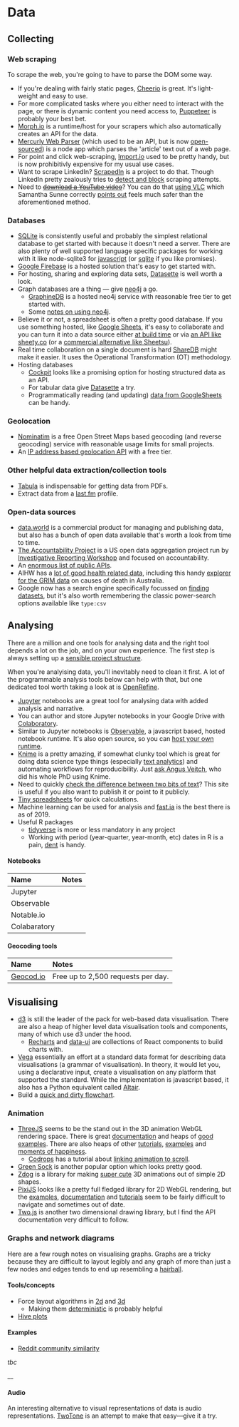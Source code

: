 # Data

## Collecting

### Web scraping

To scrape the web, you're going to have to parse the DOM some way.

* If you're dealing with fairly static pages, [Cheerio](https://cheerio.js.org/) is great. It's light-weight and easy to use.
* For more complicated tasks where you either need to interact with the page, or there is dynamic content you need access to, [Puppeteer](https://pptr.dev/) is probably your best bet.
* [Morph.io](https://morph.io/) is a runtime/host for your scrapers which also automatically creates an API for the data.
* [Mercurly Web Parser](https://github.com/postlight/mercury-parser) \(which used to be an API, but is now [open-sourced](https://postlight.com/trackchanges/mercury-goes-open-source)\) is a node app which parses the 'article' text out of a web page.
* For point and click web-scraping, [Import.io](https://www.import.io/) used to be pretty handy, but is now prohibitivly expensive for my usual use cases.
* Want to scrape LinkedIn? [ScrapedIn](https://github.com/linkedtales/scrapedin) is a project to do that. Though LinkedIn pretty zealously tries to [detect and block](https://github.com/dandrews/nefarious-linkedin) scraping attempts.
* Need to [~~download a YouTube video~~](https://www.youtubnow.com/save-youtube-videos-online.html)? You can do that [using VLC](https://www.wikihow.com/Download-Files-Using-VLC-Media-Player) which Samantha Sunne correctly [points out](https://toolsforreporters.substack.com/p/youtube-doesnt-want-you-to-download) feels much safer than the aforementioned method.

### Databases

* [SQLite](https://sqlite.org/) is consistently useful and probably the simplest relational database to get started with because it doesn't need a server. There are also plenty of well supported language specific packages for working with it like node-sqlite3 for [javascript](https://github.com/mapbox/node-sqlite3) \(or [sqlite](https://www.npmjs.com/package/sqlite) if you like promises\).
* [Google Firebase](https://firebase.google.com/) is a hosted solution that's easy to get started with.
* For hosting, sharing and exploring data sets, [Datasette](https://datasette.readthedocs.io/en/stable/) is well worth a look.
* Graph databases are a thing — give [neo4j](https://neo4j.com/) a go. 
  * [GraphineDB](https://www.graphenedb.com/) is a hosted neo4j service with reasonable free tier to get started with.
  * Some [notes on using neo4j](neo4j.md).
* Believe it or not, a spreadsheet is often a pretty good database. If you use something hosted, like [Google Sheets](https://docs.google.com/spreadsheets/), it's easy to collaborate and you can turn it into a data source either [at build time](https://developers.google.com/sheets/api/quickstart/nodejs) or via [an API like sheety.co](https://sheety.co/) \(or a [commercial alternative like Sheetsu](https://sheetsu.com/)\).
* Real time collaboration on a single document is hard [ShareDB](https://github.com/share/sharedb) might make it easier. It uses the Operational Transformation \(OT\) methodology.
* Hosting databases
  * [Cockpit](https://getcockpit.com/) looks like a promising option for hosting structured data as an API.
  * For tabular data give [Datasette](https://datasette.readthedocs.io/en/stable/#) a try.
  * Programmatically reading \(and updating\) [data from GoogleSheets](http://codingfundas.com/how-to-read-edit-google-sheets-using-node-js/index.html) can be handy.

### Geolocation

* [Nominatim](https://operations.osmfoundation.org/policies/nominatim/) is a free Open Street Maps based geocoding \(and reverse geocoding\) service with reasonable usage limits for small projects.
* An [IP address based geolocation API](https://ipgeolocation.io/pricing) with a free tier.

### Other helpful data extraction/collection tools

* [Tabula](https://tabula.technology/) is indispensable for getting data from PDFs.
* Extract data from a [last.fm](https://github.com/benfoxall/lastfm-to-csv) profile.

### Open-data sources

* [data.world](https://data.world/) is a commercial product for managing and publishing data, but also has a bunch of open data available that's worth a look from time to time.
* [The Accountability Project](https://www.publicaccountability.org/) is a US open data aggregation project run by [Investigative Reporting Workshop](https://investigativereportingworkshop.org/2019/07/10/introducing-the-accountability-project-a-new-resource-for-public-data/) and focused on accountability.
* An [enormous list of public APIs](https://github.com/public-apis/public-apis).
* AIHW has a [lot of good health related data](https://www.aihw.gov.au/reports-data), including this handy [explorer for the GRIM data](https://www.aihw.gov.au/reports/life-expectancy-death/grim-books/contents/general-record-of-incidence-of-mortality-grim-books) on causes of death in Australia.
* Google now has a search engine specifically focussed on [finding datasets](https://datasetsearch.research.google.com/), but it's also worth remembering the classic power-search options available like `type:csv`

## Analysing

There are a million and one tools for analysing data and the right tool depends a lot on the job, and on your own experience. The first step is always setting up a [sensible project structure](http://datakit.ap.org/).

When you're analyising data, you'll inevitably need to clean it first. A lot of the programmable analysis tools below can help with that, but one dedicated tool worth taking a look at is [OpenRefine](http://openrefine.org/).

* [Jupyter](https://jupyter.org/) notebooks are a great tool for analysing data with added analysis and narrative.
* You can author and store Jupyter notebooks in your Google Drive with [Colaboratory](https://colab.research.google.com/).
* Similar to Jupyter notebooks is [Observable](https://beta.observablehq.com/), a javascript based, hosted notebook runtime. It's also open source, so you can [host your own runtime](https://www.npmjs.com/package/@observablehq/runtime).
* [Knime](https://www.knime.com/) is a pretty amazing, if somewhat clunky tool which is great for doing data science type things \(especially [text analytics](https://www.knime.com/knime-text-processing)\) and automating workflows for reproducibility. Just [ask Angus Veitch](https://twitter.com/AngusVeitch/status/1093658731202543616), who did his whole PhD using Knime.
* Need to quickly [check the difference between two bits of text](https://www.diffchecker.com/)? This site is useful if you also want to publish it or point to it publicly.
* [Tiny spreadsheets](https://tinysheet.com) for quick calculations.
* Machine learning can be used for analysis and [fast.ia](https://www.fast.ai/) is the best there is as of 2019.
* Useful R packages
  * [tidyverse](https://www.tidyverse.org/) is more or less mandatory in any project
  * Working with period \(year-quarter, year-month, etc\) dates in R is a pain, [dent](https://github.com/s-fleck/dint) is handy.

#### Notebooks

| Name | Notes |
| :--- | :--- |
| Jupyter |  |
| Observable |  |
| Notable.io |  |
| Colabaratory |  |

#### Geocoding tools

| Name | Notes |
| :--- | :--- |
| [Geocod.io](https://www.geocod.io/) | Free up to 2,500 requests per day. |

## Visualising

* [d3](https://d3js.org/) is still the leader of the pack for web-based data visualisation. There are also a heap of higher level data visualisation tools and components, many of which use d3 under the hood.
  * [Recharts](http://recharts.org/) and [data-ui](https://williaster.github.io/data-ui/) are collections of React components to build charts with.
* [Vega](https://vega.github.io/vega/) essentially an effort at a standard data format for describing data visualisations \(a grammar of visualisation\). In theory, it would let you, using a declarative input, create a visualisation on any platform that supported the standard. While the implementation is javascript based, it also has a Python equivalent called [Altair](https://altair-viz.github.io/).
* Build a [quick and dirty flowchart](https://flowchart.fun/).

### Animation

* [ThreeJS](https://threejs.org/) seems to be the stand out in the 3D animation WebGL rendering space. There is great [documentation](https://threejs.org/docs/index.html#manual/en/introduction/Creating-a-scene) and heaps of [good examples](https://threejs.org/examples/). There are also heaps of other [tutorials](https://threejsfundamentals.org/), [examples](https://www.smashingmagazine.com/2017/09/animation-interaction-techniques-webgl/) and [moments of happiness](https://moments.epic.net/#).
  * [Codrops](https://tympanus.net/codrops/) has a tutorial about [linking animation to scroll](https://tympanus.net/codrops/2019/03/22/how-to-create-smooth-webgl-transitions-on-scroll-using-phenomenon/).
* [Green Sock](https://greensock.com/) is another popular option which looks pretty good.
* [Zdog](https://zzz.dog/) is a library for making [super cute](https://codepen.io/desandro/pen/vdwMyW) 3D animations out of simple 2D shapes.
* [PixiJS](https://www.pixijs.com/) looks like a pretty full fledged library for 2D WebGL rendering, but the [examples](https://pixijs.io/examples/), [documentation](http://pixijs.download/release/docs/index.html) and [tutorials](https://www.pixijs.com/tutorials) seem to be fairly difficult to navigate and sometimes out of date. 
* [Two.js](https://two.js.org/#introduction) is another two dimensional drawing library, but I find the API documentation very difficult to follow.

### Graphs and network diagrams

Here are a few rough notes on visualising graphs. Graphs are a tricky because they are difficult to layout legibly and any graph of more than just a few nodes and edges tends to end up resembling a [hairball](https://eagereyes.org/techniques/graphs-hairball).

#### Tools/concepts

* Force layout algorithms in [2d](https://github.com/d3/d3-force) and [3d](https://github.com/vasturiano/d3-force-3d)
  * Making them [deterministic](https://github.com/d3/d3-force/issues/121) is probably helpful
* [Hive plots](http://www.hiveplot.com/)

#### Examples

* [Reddit community similarity](http://csslab.cs.toronto.edu/gs/)

_tbc_

\_\_

#### Audio

An interesting alternative to visual representations of data is audio representations. [TwoTone](https://app.twotone.io/) is an attempt to make that easy—give it a try.

